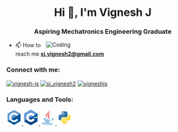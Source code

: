 <h1 align="center">Hi 👋, I'm Vignesh J</h1>
<h3 align="center">Aspiring Mechatronics Engineering Graduate</h3>
<img align="right" alt="Coding" width="400" src="https://cdn.dribbble.com/users/4382412/screenshots/15633275/media/085a014ebebde73e5cd510c93941f49a.gif">

- 📫 How to reach me **sj.vignesh2@gmail.com**

<h3 align="left">Connect with me:</h3>
<p align="left">
<a href="https://linkedin.com/in/vignesh-js" target="blank"><img align="center" src="https://raw.githubusercontent.com/rahuldkjain/github-profile-readme-generator/master/src/images/icons/Social/linked-in-alt.svg" alt="vignesh-js" height="30" width="40" /></a>
<a href="https://www.hackerrank.com/sj_vignesh2" target="blank"><img align="center" src="https://raw.githubusercontent.com/rahuldkjain/github-profile-readme-generator/master/src/images/icons/Social/hackerrank.svg" alt="sj_vignesh2" height="30" width="40" /></a>
<a href="https://www.leetcode.com/vigneshjs" target="blank"><img align="center" src="https://raw.githubusercontent.com/rahuldkjain/github-profile-readme-generator/master/src/images/icons/Social/leet-code.svg" alt="vigneshjs" height="30" width="40" /></a>
</p>

<h3 align="left">Languages and Tools:</h3>
<p align="left"> <a href="https://www.cprogramming.com/" target="_blank" rel="noreferrer"> <img src="https://raw.githubusercontent.com/devicons/devicon/master/icons/c/c-original.svg" alt="c" width="40" height="40"/> </a> <a href="https://www.w3schools.com/cpp/" target="_blank" rel="noreferrer"> <img src="https://raw.githubusercontent.com/devicons/devicon/master/icons/cplusplus/cplusplus-original.svg" alt="cplusplus" width="40" height="40"/> </a> <a href="https://www.java.com" target="_blank" rel="noreferrer"> <img src="https://raw.githubusercontent.com/devicons/devicon/master/icons/java/java-original.svg" alt="java" width="40" height="40"/> </a> <a href="https://www.python.org" target="_blank" rel="noreferrer"> <img src="https://raw.githubusercontent.com/devicons/devicon/master/icons/python/python-original.svg" alt="python" width="40" height="40"/> </a> </p>
